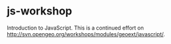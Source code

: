 js-workshop
===========

Introduction to JavaScript. This is a continued effort on http://svn.opengeo.org/workshops/modules/geoext/javascript/.
